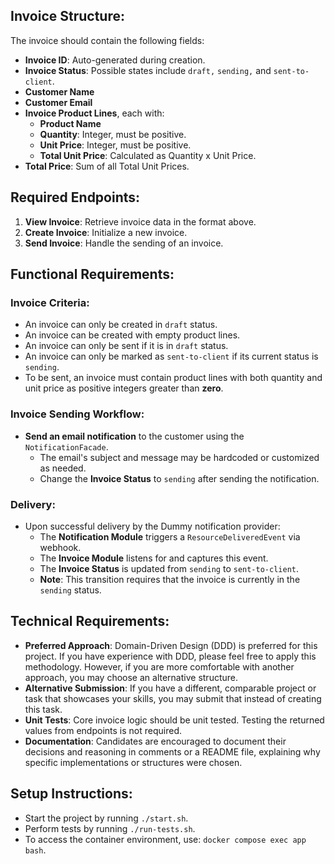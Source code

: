 ## Invoice Structure:

The invoice should contain the following fields:
* **Invoice ID**: Auto-generated during creation.
* **Invoice Status**: Possible states include `draft,` `sending,` and `sent-to-client`.
* **Customer Name** 
* **Customer Email** 
* **Invoice Product Lines**, each with:
  * **Product Name**
  * **Quantity**: Integer, must be positive. 
  * **Unit Price**: Integer, must be positive.
  * **Total Unit Price**: Calculated as Quantity x Unit Price. 
* **Total Price**: Sum of all Total Unit Prices.

## Required Endpoints:

1. **View Invoice**: Retrieve invoice data in the format above.
2. **Create Invoice**: Initialize a new invoice.
3. **Send Invoice**: Handle the sending of an invoice.

## Functional Requirements:

### Invoice Criteria:

* An invoice can only be created in `draft` status. 
* An invoice can be created with empty product lines. 
* An invoice can only be sent if it is in `draft` status. 
* An invoice can only be marked as `sent-to-client` if its current status is `sending`. 
* To be sent, an invoice must contain product lines with both quantity and unit price as positive integers greater than **zero**.

### Invoice Sending Workflow:

* **Send an email notification** to the customer using the `NotificationFacade`. 
  * The email's subject and message may be hardcoded or customized as needed. 
  * Change the **Invoice Status** to `sending` after sending the notification.

### Delivery:

* Upon successful delivery by the Dummy notification provider:
  * The **Notification Module** triggers a `ResourceDeliveredEvent` via webhook.
  * The **Invoice Module** listens for and captures this event.
  * The **Invoice Status** is updated from `sending` to `sent-to-client`.
  * **Note**: This transition requires that the invoice is currently in the `sending` status.

## Technical Requirements:

* **Preferred Approach**: Domain-Driven Design (DDD) is preferred for this project. If you have experience with DDD, please feel free to apply this methodology. However, if you are more comfortable with another approach, you may choose an alternative structure.
* **Alternative Submission**: If you have a different, comparable project or task that showcases your skills, you may submit that instead of creating this task.
* **Unit Tests**: Core invoice logic should be unit tested. Testing the returned values from endpoints is not required.
* **Documentation**: Candidates are encouraged to document their decisions and reasoning in comments or a README file, explaining why specific implementations or structures were chosen.

## Setup Instructions:

* Start the project by running `./start.sh`.
* Perform tests by running `./run-tests.sh`.
* To access the container environment, use: `docker compose exec app bash`.
